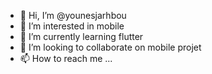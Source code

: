 - 👋 Hi, I’m @younesjarhbou
- 👀 I’m interested in mobile
- 🌱 I’m currently learning flutter
- 💞️ I’m looking to collaborate on mobile projet
- 📫 How to reach me ...

<!---
younesjarhbou/younesjarhbou is a ✨ special ✨ repository because its `README.md` (this file) appears on your GitHub profile.
You can click the Preview link to take a look at your changes.
--->
